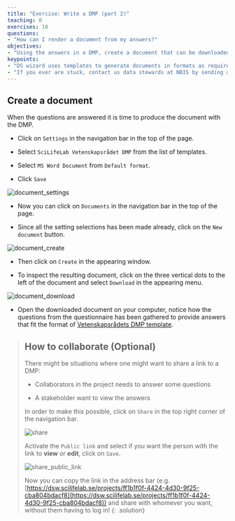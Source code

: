```yaml
---
title: "Exercise: Write a DMP (part 2)"
teaching: 0
exercises: 10
questions:
- "How can I render a document from my answers?"
objectives:
- "Using the answers in a DMP, create a document that can be downloaded and shared."
keypoints:
- "DS wizard uses templates to generate documents in formats as required by e.g. funders"
- "If you ever are stuck, contact us data stewards at NBIS by sending an email to **[data@nbis.se](mailto:data@nbis.se)** or ask for a consultation via **[our homepage](https://nbis.se/support/supportform/index.php?form=consultation)**."
---
```

## Create a document
When the questions are answered it is time to produce the document with the DMP.

* Click on `Settings` in the navigation bar in the top of the page.

* Select `SciLifeLab Vetenskapsrådet DMP` from the list of templates.

* Select `MS Word Document` from `Default format`.

* Click `Save` 

![document_settings](https://nbisweden.github.io/module-dmp-dm-practices/fig/document_settings.jpg)

* Now you can click on `Documents` in the navigation bar in the top of the page.

* Since all the setting selections has been made already, click on the `New document` button. 

![document_create](https://nbisweden.github.io/module-dmp-dm-practices/fig/document_create.jpg)

* Then click on `Create` in the appearing window.

* To inspect the resulting document, click on the three vertical dots to the left of the document and select `Download` in the appearing menu.

![document_download](https://nbisweden.github.io/module-dmp-dm-practices/fig/document_download.jpg)

* Open the downloaded document on your computer, notice how the questions from the questionnaire has been gathered to provide answers that fit the format of [Vetenskapsrådets DMP template](https://www.vr.se/english/applying-for-funding/requirements-terms-and-conditions/producing-a-data-management-plan.html).

> ## How to collaborate (Optional)
> There might be situations where one might want to share a link to a DMP:
>
> * Collaborators in the project needs to answer some questions
> 
> * A stakeholder want to view the answers
> 
> In order to make this possible, click on `Share` in the top right corner of the navigation bar.
>
> ![share](https://nbisweden.github.io/module-dmp-dm-practices/fig/share.jpg)
>
> Activate the `Public link` and select if you want the person with the link to **view** or **edit**, click on `Save`. 
>
> ![share_public_link](https://nbisweden.github.io/module-dmp-dm-practices/fig/share_public_link.jpg)
>
> Now you can copy the link in the address bar (e.g. [https://dsw.scilifelab.se/projects/ff1b1f0f-4424-4d30-9f25-cba804bdacf8](https://dsw.scilifelab.se/projects/ff1b1f0f-4424-4d30-9f25-cba804bdacf8)) and share with whomever you want, without them having to log in!
{: .solution}